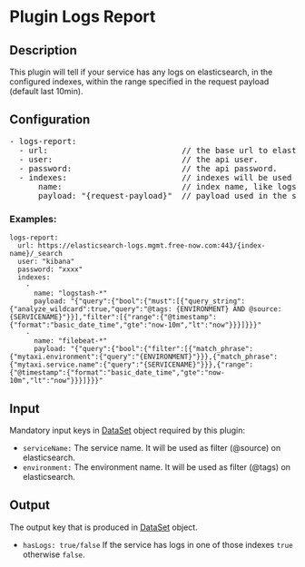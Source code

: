 # Plugin Logs Report

## Description

This plugin will tell if your service has any logs on elasticsearch, in the configured indexes, within the range specified in the request 
payload (default last 10min).

## Configuration
<pre>
- logs-report:
  - url:                            // the base url to elasticsearch.
  - user:                           // the api user. 
  - password:                       // the api password.
  - indexes:                        // indexes will be used to search for logs (it's a findFirst search)
      name:                         // index name, like logstash-*
      payload: "{request-payload}"  // payload used in the search for logs  
</pre>


### Examples:

```
logs-report:
  url: https://elasticsearch-logs.mgmt.free-now.com:443/{index-name}/_search
  user: "kibana"
  password: "xxxx"
  indexes:
    -
      name: "logstash-*"
      payload: "{"query":{"bool":{"must":[{"query_string":{"analyze_wildcard":true,"query":"@tags: {ENVIRONMENT} AND @source: {SERVICENAME}"}}],"filter":[{"range":{"@timestamp":{"format":"basic_date_time","gte":"now-10m","lt":"now"}}}]}}}" 
    -
      name: "filebeat-*"
      payload: "{"query":{"bool":{"filter":[{"match_phrase":{"mytaxi.environment":{"query":"{ENVIRONMENT}"}}},{"match_phrase":{"mytaxi.service.name":{"query":"{SERVICENAME}"}}},{"range":{"@timestamp":{"format":"basic_date_time","gte":"now-10m","lt":"now"}}}]}}}"    
```

## Input

Mandatory input keys in
[DataSet](https://github.com/freenowtech/sauron/blob/main/core/src/main/java/com/freenow/sauron/model/DataSet.java)
object required by this plugin:

- `serviceName:` The service name. It will be used as filter (@source) on elasticsearch.
- `environment:` The environment name. It will be used as filter (@tags) on elasticsearch.


## Output

The output key that is produced in
[DataSet](https://github.com/freenowtech/sauron/blob/main/core/src/main/java/com/freenow/sauron/model/DataSet.java)
object.

- `hasLogs: true/false` If the service has logs in one of those indexes `true` otherwise `false`.